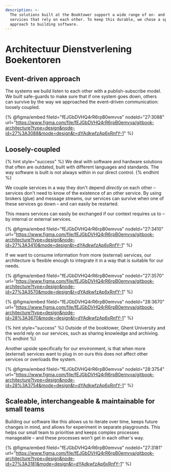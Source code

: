```yaml
---
description: >-
  The solutions built at the Booktower support a wide range of on- and offline
  services that rely on each other. To keep this durable, we chose a specific
  approach to building software.
---
```


# Architectuur Dienstverlening Boekentoren

## Event-driven approach

The systems we build  listen to each other with a publish-subscribe model. We built safe-guards to make sure that if one system goes down, others can survive by the way we approached the event-driven communication: loosely coupled.

{% @figma/embed fileId="fEJGbDVHQ4rR6rpB0emvva" nodeId="27:3088" url="https://www.figma.com/file/fEJGbDVHQ4rR6rpB0emvva/gitbook-architecture?type=design&node-id=27%3A3088&mode=design&t=dYAdkwfzAp6xRnfY-1" %}

## Loosely-coupled

{% hint style="success" %}
We deal with software and hardware solutions that often are outdated, built with different languages and standards. The way software is built is not always within in our direct control.
{% endhint %}

We couple services in a way they don't depend _directly_ on each other – services don't need to know of the existence of an other service. By using brokers (glue) and message streams, our services can survive when one of these services go down – and can easily be restarted.

This means services can easily be exchanged if our context requires us to – by internal or external services.

{% @figma/embed fileId="fEJGbDVHQ4rR6rpB0emvva" nodeId="27:3410" url="https://www.figma.com/file/fEJGbDVHQ4rR6rpB0emvva/gitbook-architecture?type=design&node-id=27%3A3410&mode=design&t=dYAdkwfzAp6xRnfY-1" %}

If we want to consume information from more (external) services, our architecture is flexible enough to integrate it in a way that is suitable for our needs.

{% @figma/embed fileId="fEJGbDVHQ4rR6rpB0emvva" nodeId="27:3570" url="https://www.figma.com/file/fEJGbDVHQ4rR6rpB0emvva/gitbook-architecture?type=design&node-id=27%3A3570&mode=design&t=dYAdkwfzAp6xRnfY-1" %}

{% @figma/embed fileId="fEJGbDVHQ4rR6rpB0emvva" nodeId="28:3670" url="https://www.figma.com/file/fEJGbDVHQ4rR6rpB0emvva/gitbook-architecture?type=design&node-id=28%3A3670&mode=design&t=dYAdkwfzAp6xRnfY-1" %}

{% hint style="success" %}
Outside of the booktower, Ghent University and the world rely on our services, such as sharing knowledge and archiving.
{% endhint %}

Another upside specifically for our environment, is that when more (external) services want to plug in on ours this does not affect other services or overloads the system.

{% @figma/embed fileId="fEJGbDVHQ4rR6rpB0emvva" nodeId="28:3754" url="https://www.figma.com/file/fEJGbDVHQ4rR6rpB0emvva/gitbook-architecture?type=design&node-id=28%3A3754&mode=design&t=dYAdkwfzAp6xRnfY-1" %}

## Scaleable, interchangeable & maintainable for small teams

Building our software like this allows us to iterate over time, keeps future changes in mind, and allows for experiment in separate playgrounds. This helps our small team to prioritise and keeps complex processes manageable – and these processes won't get in each other's way.

{% @figma/embed fileId="fEJGbDVHQ4rR6rpB0emvva" nodeId="27:3181" url="https://www.figma.com/file/fEJGbDVHQ4rR6rpB0emvva/gitbook-architecture?type=design&node-id=27%3A3181&mode=design&t=dYAdkwfzAp6xRnfY-1" %}
